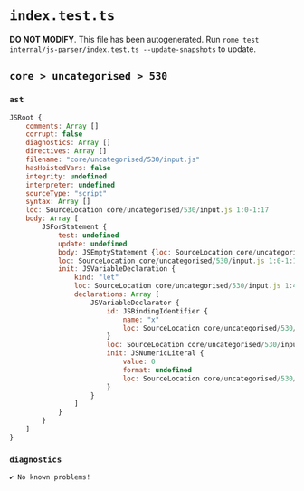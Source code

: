 # `index.test.ts`

**DO NOT MODIFY**. This file has been autogenerated. Run `rome test internal/js-parser/index.test.ts --update-snapshots` to update.

## `core > uncategorised > 530`

### `ast`

```javascript
JSRoot {
	comments: Array []
	corrupt: false
	diagnostics: Array []
	directives: Array []
	filename: "core/uncategorised/530/input.js"
	hasHoistedVars: false
	integrity: undefined
	interpreter: undefined
	sourceType: "script"
	syntax: Array []
	loc: SourceLocation core/uncategorised/530/input.js 1:0-1:17
	body: Array [
		JSForStatement {
			test: undefined
			update: undefined
			body: JSEmptyStatement {loc: SourceLocation core/uncategorised/530/input.js 1:16-1:17}
			loc: SourceLocation core/uncategorised/530/input.js 1:0-1:17
			init: JSVariableDeclaration {
				kind: "let"
				loc: SourceLocation core/uncategorised/530/input.js 1:4-1:13
				declarations: Array [
					JSVariableDeclarator {
						id: JSBindingIdentifier {
							name: "x"
							loc: SourceLocation core/uncategorised/530/input.js 1:8-1:9 (x)
						}
						loc: SourceLocation core/uncategorised/530/input.js 1:8-1:13
						init: JSNumericLiteral {
							value: 0
							format: undefined
							loc: SourceLocation core/uncategorised/530/input.js 1:12-1:13
						}
					}
				]
			}
		}
	]
}
```

### `diagnostics`

```
✔ No known problems!

```

